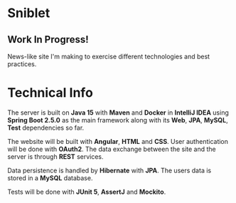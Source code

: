 # Sniblet

## Work In Progress!

News-like site I'm making to exercise different technologies and best practices.

# Technical Info

The server is built on **Java 15** with **Maven** and **Docker** in **IntelliJ IDEA** using **Spring Boot 2.5.0** as the main framework along with its **Web**, **JPA**, **MySQL**, **Test** dependencies so far.  

The website will be built with **Angular**, **HTML** and **CSS**.  User authentication will be done with **OAuth2**. The data exchange between the site and the server is through **REST** services.

Data persistence is handled by **Hibernate** with **JPA**. The users data is stored in a **MySQL** database.  

Tests will be done with **JUnit 5**, **AssertJ** and **Mockito**.

